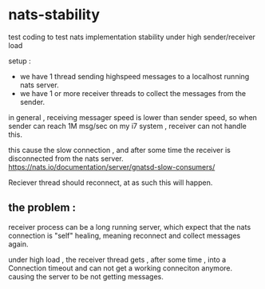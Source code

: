 # nats-stability
test coding to test nats implementation stability under high sender/receiver load

setup :
- we have 1 thread sending highspeed messages to a localhost running nats server.
- we have 1 or more receiver threads to collect the messages from the sender.

in general , receiving messager speed is lower than sender speed, so when sender can reach
1M msg/sec on my i7 system , receiver can not handle this.

this cause the slow connection , and after some time the receiver is disconnected from the nats
server. https://nats.io/documentation/server/gnatsd-slow-consumers/

Reciever thread should reconnect, at as such this will happen.

the problem :
-------------

receiver process can be  a long running server, which expect that the nats connection is "self" healing, meaning
reconnect and collect messages again.

under high load , the receiver thread gets , after some time , into a Connection timeout and can not get a working conneciton anymore.
causing the server to be not getting messages.




